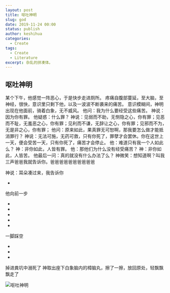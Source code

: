 ```yaml
---
layout: post
title: 呕吐神明
slug: god
date: 2019-11-24 00:00
status: publish
author: keshihua
categories: 
  - Create
tags:
  - Create
  - Literature
excerpt: 杂乱的拼凑体。
---
```


呕吐神明
---
某个下午，他感觉一阵恶心，于是快步走进厕所。
疼痛自腹部蔓延，至大脑，至神经，很快，意识里只剩下他，以及一波波不断袭来的痛苦。
意识模糊间，神明出现在他面前，骑着白象，无不威风。
他问：我为什么要经受这些痛苦。
神说：因为你有罪。
他疑惑：什么罪？
神说：见弱而不助，无恻隐之心，你有罪；见恶而不耻，无羞恶之心，你有罪；见利而不谦，无辞让之心，你有罪；见邪而不为，无是非之心，你有罪；
他问：原来如此，果真罪无可恕啊，那我要怎么做才能抵消罪行？
神说：无法可施，无药可救，只有你死了，罪孽才会罢休。你在这世上一天，便会受苦一天，只有你死了，痛苦才会停止。
他：难道只有我一个人如此么？
神：非你如此，人皆有罪。
他：那他们为什么没有经受痛苦？
神：非你如此，人皆苦。
他最后一问：真的就没有什么办法了么？
神微笑：想知道啊？叫我三声爸爸我就告诉你。爸爸爸爸爸爸爸爸爸爸

神说：耳朵凑过来，我告诉你

-

他向前一步

-
-
-
-
-

一脚踩空

-
-
-

掉进粪坑中溺死了
神取出座下白象脑内的樟脑丸，擦了一擦，放回原处，轻飘飘飘走了

![呕吐神明](https://a2.mikusa.cn/2019/11/1102098668.png#vwid=1200&vhei=1200)